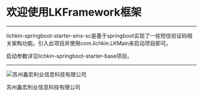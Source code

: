 # 欢迎使用LKFramework框架

------

lichkin-springboot-starter-sms-sc是基于springboot实现了一些短信验证码相关架构功能。引入此项目并使用com.lichkin.LKMain来启动项目即可。

启动参数详见lichkin-springboot-starter-base项目。

------
![苏州鑫宏利业信息科技有限公司](https://avatars2.githubusercontent.com/u/30554748?v=4&s=200=400x400)

苏州鑫宏利业信息科技有限公司

